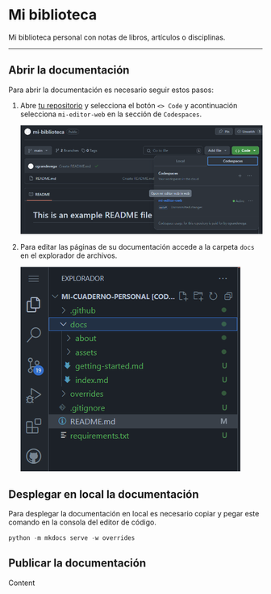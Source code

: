 # Mi biblioteca

Mi biblioteca personal con notas de libros, artículos o disciplinas.

---

## Abrir la documentación

Para abrir la documentación es necesario seguir estos pasos:

1. Abre [tu repositorio](https://github.com/cgrandevega/mi-biblioteca) y selecciona el botón  `<> Code` y acontinuación selecciona `mi-editor-web` en la sección de `Codespaces`.

    ![mi-editor-web](./docs/assets/images/readme-editor-web.png)

2. Para editar las páginas de su documentación accede a la carpeta `docs` en el explorador de archivos.

    ![carpeta-documentacion](docs/assets/images/readme-carpeta-documentacion.png)


## Desplegar en local la documentación

Para desplegar la documentación en local es necesario copiar y pegar este comando en la consola del editor de código.

```py
python -m mkdocs serve -w overrides
```

## Publicar la documentación

Content


